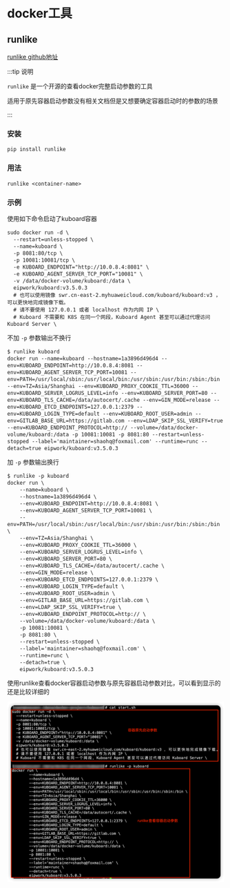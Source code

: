 # docker工具

## runlike

[runlike github地址](https://github.com/lavie/runlike)



:::tip 说明

`runlike` 是一个开源的查看docker完整启动参数的工具

适用于原先容器启动参数没有相关文档但是又想要确定容器启动时的参数的场景

:::



### 安装

```shell
pip install runlike
```



### 用法

```shell
runlike <container-name>
```



### 示例

使用如下命令启动了kuboard容器

```shell
sudo docker run -d \
  --restart=unless-stopped \
  --name=kuboard \
  -p 8081:80/tcp \
  -p 10081:10081/tcp \
  -e KUBOARD_ENDPOINT="http://10.0.8.4:8081" \
  -e KUBOARD_AGENT_SERVER_TCP_PORT="10081" \
  -v /data/docker-volume/kuboard:/data \
  eipwork/kuboard:v3.5.0.3
  # 也可以使用镜像 swr.cn-east-2.myhuaweicloud.com/kuboard/kuboard:v3 ，可以更快地完成镜像下载。
  # 请不要使用 127.0.0.1 或者 localhost 作为内网 IP \
  # Kuboard 不需要和 K8S 在同一个网段，Kuboard Agent 甚至可以通过代理访问 Kuboard Server \
```





不加 `-p` 参数输出不换行

```shell
$ runlike kuboard
docker run --name=kuboard --hostname=1a3896d496d4 --env=KUBOARD_ENDPOINT=http://10.0.8.4:8081 --env=KUBOARD_AGENT_SERVER_TCP_PORT=10081 --env=PATH=/usr/local/sbin:/usr/local/bin:/usr/sbin:/usr/bin:/sbin:/bin --env=TZ=Asia/Shanghai --env=KUBOARD_PROXY_COOKIE_TTL=36000 --env=KUBOARD_SERVER_LOGRUS_LEVEL=info --env=KUBOARD_SERVER_PORT=80 --env=KUBOARD_TLS_CACHE=/data/autocert/.cache --env=GIN_MODE=release --env=KUBOARD_ETCD_ENDPOINTS=127.0.0.1:2379 --env=KUBOARD_LOGIN_TYPE=default --env=KUBOARD_ROOT_USER=admin --env=GITLAB_BASE_URL=https://gitlab.com --env=LDAP_SKIP_SSL_VERIFY=true --env=KUBOARD_ENDPOINT_PROTOCOL=http:// --volume=/data/docker-volume/kuboard:/data -p 10081:10081 -p 8081:80 --restart=unless-stopped --label='maintainer=shaohq@foxmail.com' --runtime=runc --detach=true eipwork/kuboard:v3.5.0.3
```



加 `-p` 参数输出换行

```shell
$ runlike -p kuboard
docker run \
	--name=kuboard \
	--hostname=1a3896d496d4 \
	--env=KUBOARD_ENDPOINT=http://10.0.8.4:8081 \
	--env=KUBOARD_AGENT_SERVER_TCP_PORT=10081 \
	--env=PATH=/usr/local/sbin:/usr/local/bin:/usr/sbin:/usr/bin:/sbin:/bin \
	--env=TZ=Asia/Shanghai \
	--env=KUBOARD_PROXY_COOKIE_TTL=36000 \
	--env=KUBOARD_SERVER_LOGRUS_LEVEL=info \
	--env=KUBOARD_SERVER_PORT=80 \
	--env=KUBOARD_TLS_CACHE=/data/autocert/.cache \
	--env=GIN_MODE=release \
	--env=KUBOARD_ETCD_ENDPOINTS=127.0.0.1:2379 \
	--env=KUBOARD_LOGIN_TYPE=default \
	--env=KUBOARD_ROOT_USER=admin \
	--env=GITLAB_BASE_URL=https://gitlab.com \
	--env=LDAP_SKIP_SSL_VERIFY=true \
	--env=KUBOARD_ENDPOINT_PROTOCOL=http:// \
	--volume=/data/docker-volume/kuboard:/data \
	-p 10081:10081 \
	-p 8081:80 \
	--restart=unless-stopped \
	--label='maintainer=shaohq@foxmail.com' \
	--runtime=runc \
	--detach=true \
	eipwork/kuboard:v3.5.0.3
```



使用runlike查看docker容器启动参数与原先容器启动参数对比，可以看到显示的还是比较详细的

![iShot_2022-10-19_21.32.10](https://raw.githubusercontent.com/pptfz/picgo-images/master/img/iShot_2022-10-19_21.32.10.png)

